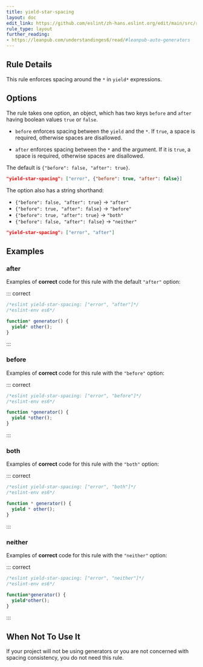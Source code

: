 ```yaml
---
title: yield-star-spacing
layout: doc
edit_link: https://github.com/eslint/zh-hans.eslint.org/edit/main/src/rules/yield-star-spacing.md
rule_type: layout
further_reading:
- https://leanpub.com/understandinges6/read/#leanpub-auto-generators
---
```




## Rule Details

This rule enforces spacing around the `*` in `yield*` expressions.

## Options

The rule takes one option, an object, which has two keys `before` and `after` having boolean values `true` or `false`.

* `before` enforces spacing between the `yield` and the `*`.
  If `true`, a space is required, otherwise spaces are disallowed.

* `after` enforces spacing between the `*` and the argument.
  If it is `true`, a space is required, otherwise spaces are disallowed.

The default is `{"before": false, "after": true}`.

```json
"yield-star-spacing": ["error", {"before": true, "after": false}]
```

The option also has a string shorthand:

* `{"before": false, "after": true}` → `"after"`
* `{"before": true, "after": false}` → `"before"`
* `{"before": true, "after": true}` → `"both"`
* `{"before": false, "after": false}` → `"neither"`

```json
"yield-star-spacing": ["error", "after"]
```

## Examples

### after

Examples of **correct** code for this rule with the default `"after"` option:

::: correct

```js
/*eslint yield-star-spacing: ["error", "after"]*/
/*eslint-env es6*/

function* generator() {
  yield* other();
}
```

:::

### before

Examples of **correct** code for this rule with the `"before"` option:

::: correct

```js
/*eslint yield-star-spacing: ["error", "before"]*/
/*eslint-env es6*/

function *generator() {
  yield *other();
}
```

:::

### both

Examples of **correct** code for this rule with the `"both"` option:

::: correct

```js
/*eslint yield-star-spacing: ["error", "both"]*/
/*eslint-env es6*/

function * generator() {
  yield * other();
}
```

:::

### neither

Examples of **correct** code for this rule with the `"neither"` option:

::: correct

```js
/*eslint yield-star-spacing: ["error", "neither"]*/
/*eslint-env es6*/

function*generator() {
  yield*other();
}
```

:::

## When Not To Use It

If your project will not be using generators or you are not concerned with spacing consistency, you do not need this rule.
